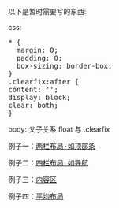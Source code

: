 以下是暂时需要写的东西:

css:

<pre>
* {
  margin: 0;
  padding: 0;
  box-sizing: border-box;
}
.clearfix:after {
content: '';
display: block;
clear: both;
}
</pre>

body:
父子关系 float 与 .clearfix

<pre>
例子一：<a href="http://js.jirengu.com/laqunacutu/9/edit"target="_blank">两栏布局-如顶部条</a> </pre>
<pre>
例子二：<a href="http://js.jirengu.com/jomubacaha/26/edit"target="_blank">四栏布局 如导航</a> </pre>
<pre>
例子三：<a href="http://js.jirengu.com/jomubacaha/26/edit"target="_blank">内容区</a> </pre>
<pre>
例子四：<a href="http://js.jirengu.com/jomubacaha/26/edit"target="_blank">平均布局</a> </pre>
